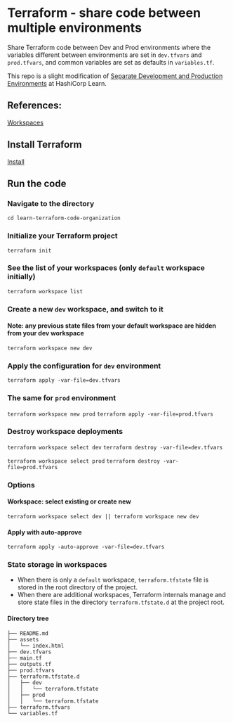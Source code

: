# Terraform - share code between multiple environments

Share Terraform code between Dev and Prod environments where the variables different between environments are set in `dev.tfvars` and `prod.tfvars`, and common variables are set as defaults in `variables.tf`.

This repo is a slight modification of [Separate Development and Production Environments](https://learn.hashicorp.com/terraform/modules/tf-code-management) at HashiCorp Learn.


## References:
[Workspaces](https://www.terraform.io/docs/state/workspaces.html)


## Install Terraform
[Install](https://learn.hashicorp.com/terraform/getting-started/install.html)


## Run the code

### Navigate to the directory
`cd learn-terraform-code-organization`

### Initialize your Terraform project
`terraform init`

### See the list of your workspaces (only `default` workspace initially)
`terraform workspace list`

### Create a new `dev` workspace, and switch to it
#### Note: any previous state files from your default workspace are hidden from your dev workspace
`terraform workspace new dev`

### Apply the configuration for `dev` environment
`terraform apply -var-file=dev.tfvars`

### The same for `prod` environment
`terraform workspace new prod`
`terraform apply -var-file=prod.tfvars`

### Destroy workspace deployments
`terraform workspace select dev`
`terraform destroy -var-file=dev.tfvars`

`terraform workspace select prod`
`terraform destroy -var-file=prod.tfvars`

### Options
#### Workspace: select existing or create new
`terraform workspace select dev || terraform workspace new dev`
#### Apply with auto-approve
`terraform apply -auto-approve -var-file=dev.tfvars`

### State storage in workspaces
- When there is only a `default` workspace, `terraform.tfstate` file is stored in the root directory of the project.
- When there are additional workspaces, Terraform internals manage and store state files in the directory `terraform.tfstate.d` at the project root.

#### Directory tree
```.
├── README.md
├── assets
│   └── index.html
├── dev.tfvars
├── main.tf
├── outputs.tf
├── prod.tfvars
├── terraform.tfstate.d
│   ├── dev
│   │   └── terraform.tfstate
│   ├── prod
│   │   └── terraform.tfstate
├── terraform.tfvars
└── variables.tf
```



